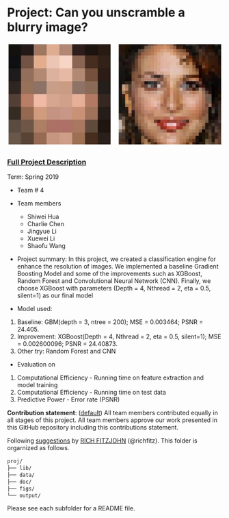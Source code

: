 # Project: Can you unscramble a blurry image? 
![image](figs/example.png)

### [Full Project Description](doc/project3_desc.md)

Term: Spring 2019

+ Team # 4
+ Team members
	+ Shiwei Hua
	+ Charlie Chen
	+ Jingyue Li
	+ Xuewei Li
	+ Shaofu Wang

+ Project summary: In this project, we created a classification engine for enhance the resolution of images. We implemented a baseline Gradient Boosting Model and some of the improvements such as XGBoost, Random Forest and Convolutional Neural Network (CNN). Finally, we choose XGBoost with parameters (Depth = 4, Nthread = 2, eta = 0.5, silent=1) as our final model

+ Model used:

1.  Baseline: GBM(depth = 3, ntree = 200); MSE = 0.003464; PSNR = 24.405.
2.  Improvement: XGBoost(Depth = 4, Nthread = 2, eta = 0.5, silent=1); MSE = 0.002600096; PSNR = 24.40873.
3.  Other try: Random Forest and CNN

+ Evaluation on
1.  Computational Efficiency - Running time on feature extraction and model training
2.  Computational Efficiency - Running time on test data 
3.  Predictive Power - Error rate (PSNR)
	
**Contribution statement**: ([default](doc/a_note_on_contributions.md)) All team members contributed equally in all stages of this project. All team members approve our work presented in this GitHub repository including this contributions statement. 

Following [suggestions](http://nicercode.github.io/blog/2013-04-05-projects/) by [RICH FITZJOHN](http://nicercode.github.io/about/#Team) (@richfitz). This folder is orgarnized as follows.

```
proj/
├── lib/
├── data/
├── doc/
├── figs/
└── output/
```

Please see each subfolder for a README file.
